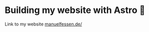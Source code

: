 # Building my website with Astro 🚀

Link to my website <a href="https://manuelfessen.de/">manuelfessen.de/</a>

